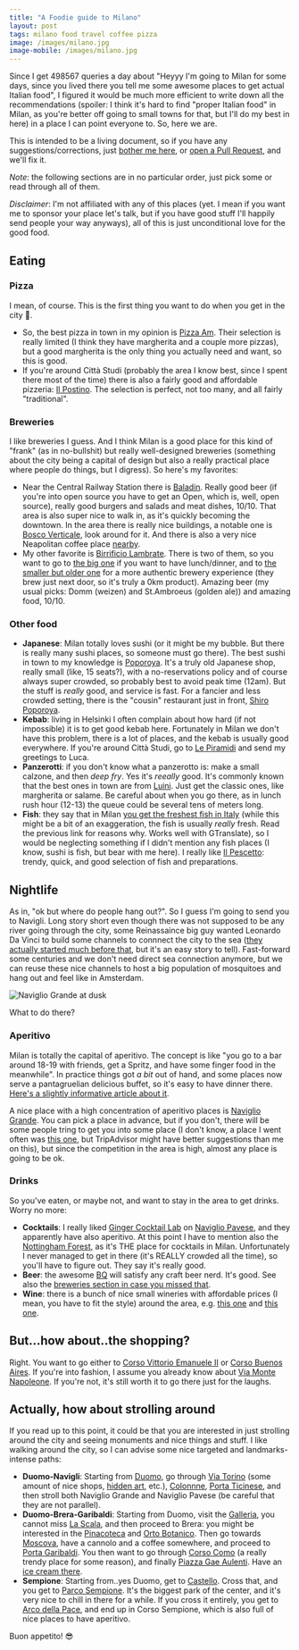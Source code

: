 ```yaml
---
title: "A Foodie guide to Milano"
layout: post
tags: milano food travel coffee pizza
image: /images/milano.jpg
image-mobile: /images/milano.jpg
---
```


Since I get 498567 queries a day about "Heyyy I'm going to Milan for some days,
since you lived there you tell me some awesome places to get actual Italian
food", I figured it would be much more efficient to write down all the
recommendations (spoiler: I think it's hard to find "proper Italian food" in
Milan, as you're better off going to small towns for that, but I'll do my best
in here) in a place I can point everyone to. So, here we are.

This is intended to be a living document, so if you have any
suggestions/corrections, just [bother me here](https://twitter.com/fabferrai),
or [open a Pull Request](https://github.com/f-f/f-f.github.io), and we'll fix
it.

_Note_: the following sections are in no particular order, just pick some or
read through all of them.

_Disclaimer_: I'm not affiliated with any of this places (yet. I mean if you
want me to sponsor your place let's talk, but if you have good stuff I'll
happily send people your way anyways), all of this is just unconditional love
for the good food.

## Eating

### Pizza

I mean, of course. This is the first thing you want to do when you get in the
city 🍕.

- So, the best pizza in town in my opinion is [Pizza
  Am](https://goo.gl/maps/JvPRBmGpz4L2). Their selection is really limited (I
think they have margherita and a couple more pizzas), but a good margherita is
the only thing you actually need and want, so this is good.
- If you're around Città Studi (probably the area I know best, since I spent
  there most of the time) there is also a fairly good and affordable pizzeria:
[Il Postino](https://goo.gl/maps/XbvdvKqnYVC2). The selection is perfect, not
too many, and all fairly "traditional".

### Breweries

I like breweries I guess. And I think Milan is a good place for this kind of
"frank" (as in no-bullshit) but really well-designed breweries (something about
the city being a capital of design but also a really practical place where
people do things, but I digress). So here's my favorites:
- Near the Central Railway Station there is
  [Baladin](https://goo.gl/maps/aKYbM7447Bx). Really good beer (if you're into
open source you have to get an Open, which is, well, open source), really good
burgers and salads and meat dishes, 10/10. That area is also super nice to walk
in, as it's quickly becoming the downtown.  In the area there is really nice
buildings, a notable one is [Bosco Verticale](https://goo.gl/maps/HJ7y64P3uyu),
look around for it.  And there is also a very nice Neapolitan coffee place
[nearby](https://goo.gl/maps/SpETBCDjhXP2).
- My other favorite is [Birrificio Lambrate](http://birrificiolambrate.com/en/).
  There is two of them, so you want to go to [the big
one](https://goo.gl/maps/Go7QMSREFgL2) if you want to have lunch/dinner, and to
[the smaller but older one](https://goo.gl/maps/NsZekd6Ugaz) for a more
authentic brewery experience (they brew just next door, so it's truly a 0km
product). Amazing beer (my usual picks: Domm (weizen) and St.Ambroeus (golden
ale)) and amazing food, 10/10.

### Other food

- **Japanese**: Milan totally loves sushi (or it might be my bubble. But there
  is really many sushi places, so someone must go there). The best sushi in town
to my knowledge is [Poporoya](https://goo.gl/maps/PPNRLqCDGyk). It's a truly old
Japanese shop, really small (like, 15 seats?), with a no-reservations policy and
of course always super crowded, so probably best to avoid peak time (12am). But
the stuff is _really_ good, and service is fast.  For a fancier and less crowded
setting, there is the "cousin" restaurant just in front, [Shiro
Poporoya](https://goo.gl/maps/JcrwQdwVpHP2).
- **Kebab**: living in Helsinki I often complain about how hard (if not
  impossible) it is to get good kebab here. Fortunately in Milan we don't have
this problem, there is a lot of places, and the kebab is usually good
everywhere. If you're around Città Studi, go to [Le
Piramidi](https://goo.gl/maps/4iH2QwUB9b52) and send my greetings to Luca.
- **Panzerotti**: if you don't know what a panzerotto is: make a small calzone,
  and then *deep fry*. Yes it's *reeally* good. It's commonly known that the
best ones in town are from [Luini](https://goo.gl/maps/nc5LUuccN2D2). Just get
the classic ones, like margherita or salame. Be careful about when you go there,
as in lunch rush hour (12-13) the queue could be several tens of meters long.
- **Fish**: they say that in Milan [you get the freshest fish in
  Italy](http://www.rivistastudio.com/standard/il-mare-a-milano/) (while this
might be a bit of an exaggeration, the fish is usually _really_ fresh. Read the
previous link for reasons why. Works well with GTranslate), so I would be
neglecting something if I didn't mention any fish places (I know, sushi is fish,
but bear with me here). I really like [Il
Pescetto](https://goo.gl/maps/xgPTxZ2QuRH2): trendy, quick, and good selection
of fish and preparations.

## Nightlife

As in, "ok but where do people hang out?". So I guess I'm going to send you to
Navigli. Long story short even though there was not supposed to be any river
going through the city, some Reinassaince big guy wanted Leonardo Da Vinci to
build some channels to connnect the city to the sea ([they actually started much
before that](https://it.wikipedia.org/wiki/Navigli_(Milano)), but it's an easy
story to tell).  Fast-forward some centuries and we don't need direct sea
connection anymore, but we can reuse these nice channels to host a big
population of mosquitoes and hang out and feel like in Amsterdam.

![Naviglio Grande at
dusk](https://upload.wikimedia.org/wikipedia/commons/c/c0/Naviglio_Grande%2C_March_25%2C_2009%2C_Brina_CRS.jpg)

What to do there?

### Aperitivo

Milan is totally the capital of aperitivo. The concept is like "you go to a bar
around 18-19 with friends, get a Spritz, and have some finger food in the
meanwhile".  In practice things got _a bit_ out of hand, and some places now
serve a pantagruelian delicious buffet, so it's easy to have dinner there.
[Here's a slightly informative article about
it](https://www.walksofitaly.com/blog/food-and-wine/aperitivo-in-italy-what-it-is-and-how-to-enjoy-one).

A nice place with a high concentration of aperitivo places is [Naviglio
Grande](https://goo.gl/maps/J9hGQ9PgUoo). You can pick a place in advance, but
if you don't, there will be some people tring to get you into some place (I
don't know, a place I went often was [this
one](https://goo.gl/maps/UHsB46Tu34L2), but TripAdvisor might have better
suggestions than me on this), but since the competition in the area is high,
almost any place is going to be ok.

### Drinks

So you've eaten, or maybe not, and want to stay in the area to get drinks.
Worry no more:
- **Cocktails**: I really liked [Ginger Cocktail
  Lab](https://goo.gl/maps/RYd23q1u3v12) on [Naviglio
Pavese](https://goo.gl/maps/S9997JinkeT2), and they apparently have also
aperitivo. At this point I have to mention also the [Nottingham
Forest](https://goo.gl/maps/FXvVxLRdBwL2), as it's THE place for cocktails in
Milan.  Unfortunately I never managed to get in there (it's REALLY crowded all
the time), so you'll have to figure out. They say it's really good.
- **Beer**: the awesome [BQ](https://goo.gl/maps/4agxNjZx6nF2) will satisfy any
  craft beer nerd. It's good. See also the [breweries section in case you missed
that](#breweries).
- **Wine**: there is a bunch of nice small wineries with affordable prices (I
  mean, you have to fit the style) around the area, e.g. [this
one](https://goo.gl/maps/Myd1cyM94cR2) and [this
one](https://goo.gl/maps/FGTA1xuWH5t).

## But...how about..the shopping?

Right. You want to go either to [Corso Vittorio Emanuele
II](https://goo.gl/maps/fAYyngN4u6q) or [Corso Buenos
Aires](https://goo.gl/maps/8zvzafGE1Fx). If you're into fashion, I assume you
already know about [Via Monte Napoleone](https://goo.gl/maps/1Dmyi9dZLv62). If
you're not, it's still worth it to go there just for the laughs.

## Actually, how about strolling around

If you read up to this point, it could be that you are interested in just
strolling around the city and seeing monuments and nice things and stuff.  I
like walking around the city, so I can advise some nice targeted and
landmarks-intense paths:
- **Duomo-Navigli**: Starting from [Duomo](https://goo.gl/maps/QGWM6pSUSMp), go
  through [Via Torino](https://goo.gl/maps/rcgJrxF9ZfQ2) (some amount of nice
shops, [hidden art](https://goo.gl/maps/cN8T7NSAAan), etc.),
[Colonnne](https://goo.gl/maps/qT6mz9pYXez), [Porta
Ticinese](https://goo.gl/maps/F9saPF6mEvM2), and then stroll both Naviglio
Grande and Naviglio Pavese (be careful that they are not parallel).
- **Duomo-Brera-Garibaldi**: Starting from Duomo, visit the
  [Galleria](https://goo.gl/maps/BHEN7x3tijo), you cannot miss [La
Scala](https://goo.gl/maps/7KnFt9vrct22), and then proceed to Brera: you might
be interested in the [Pinacoteca](https://goo.gl/maps/GRKiK2rvVek) and [Orto
Botanico](https://goo.gl/maps/X9pD8DeXrzu). Then go towards
[Moscova](https://goo.gl/maps/QwL4ZoLfTtM2), have a cannolo and a coffee
somewhere, and proceed to [Porta Garibaldi](https://goo.gl/maps/J8iuAH6619p).
You then want to go through [Corso Como](https://goo.gl/maps/qSH2jE9fKFx) (a
really trendy place for some reason), and finally [Piazza Gae
Aulenti](https://goo.gl/maps/2ufwcNDkYhp). Have an [ice cream
there](https://goo.gl/maps/rG4rhVhtNix).
- **Sempione**: Starting from..yes Duomo, get to
  [Castello](https://goo.gl/maps/tg3Zp1HNSTE2). Cross that, and you get to
[Parco Sempione](https://goo.gl/maps/DvMqzrvy59C2). It's the biggest park of the
center, and it's very nice to chill in there for a while. If you cross it
entirely, you get to [Arco della Pace](https://goo.gl/maps/E3S6UAvWjVB2), and
end up in Corso Sempione, which is also full of nice places to have aperitivo.


Buon appetito! 😎
